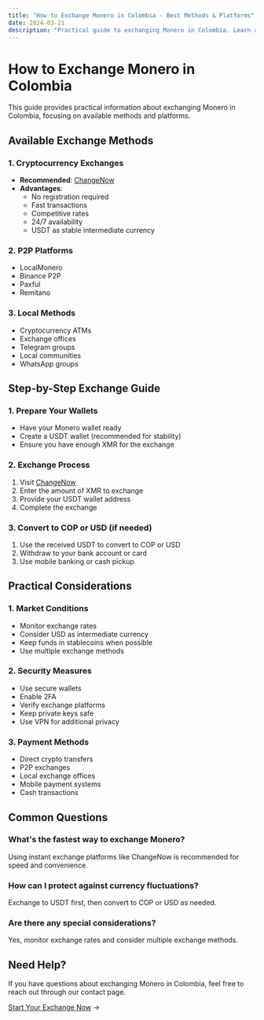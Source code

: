 ```yaml
---
title: "How to Exchange Monero in Colombia - Best Methods & Platforms"
date: 2024-03-21
description: "Practical guide to exchanging Monero in Colombia. Learn about available platforms and step-by-step instructions."
---
```


# How to Exchange Monero in Colombia

This guide provides practical information about exchanging Monero in Colombia, focusing on available methods and platforms.

## Available Exchange Methods

### 1. Cryptocurrency Exchanges

-   **Recommended**: [ChangeNow](https://changenow.io/?from=xmr&to=usdt)
-   **Advantages**:
    -   No registration required
    -   Fast transactions
    -   Competitive rates
    -   24/7 availability
    -   USDT as stable intermediate currency

### 2. P2P Platforms

-   LocalMonero
-   Binance P2P
-   Paxful
-   Remitano

### 3. Local Methods

-   Cryptocurrency ATMs
-   Exchange offices
-   Telegram groups
-   Local communities
-   WhatsApp groups

## Step-by-Step Exchange Guide

### 1. Prepare Your Wallets

-   Have your Monero wallet ready
-   Create a USDT wallet (recommended for stability)
-   Ensure you have enough XMR for the exchange

### 2. Exchange Process

1. Visit [ChangeNow](https://changenow.io/?from=xmr&to=usdt)
2. Enter the amount of XMR to exchange
3. Provide your USDT wallet address
4. Complete the exchange

### 3. Convert to COP or USD (if needed)

1. Use the received USDT to convert to COP or USD
2. Withdraw to your bank account or card
3. Use mobile banking or cash pickup

## Practical Considerations

### 1. Market Conditions

-   Monitor exchange rates
-   Consider USD as intermediate currency
-   Keep funds in stablecoins when possible
-   Use multiple exchange methods

### 2. Security Measures

-   Use secure wallets
-   Enable 2FA
-   Verify exchange platforms
-   Keep private keys safe
-   Use VPN for additional privacy

### 3. Payment Methods

-   Direct crypto transfers
-   P2P exchanges
-   Local exchange offices
-   Mobile payment systems
-   Cash transactions

## Common Questions

### What's the fastest way to exchange Monero?

Using instant exchange platforms like ChangeNow is recommended for speed and convenience.

### How can I protect against currency fluctuations?

Exchange to USDT first, then convert to COP or USD as needed.

### Are there any special considerations?

Yes, monitor exchange rates and consider multiple exchange methods.

## Need Help?

If you have questions about exchanging Monero in Colombia, feel free to reach out through our contact page.

[Start Your Exchange Now](https://changenow.io/?from=xmr&to=usdt) →
